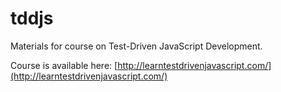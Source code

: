 tddjs
=====

Materials for course on Test-Driven JavaScript Development.

Course is available here:
[http://learntestdrivenjavascript.com/](http://learntestdrivenjavascript.com/)
